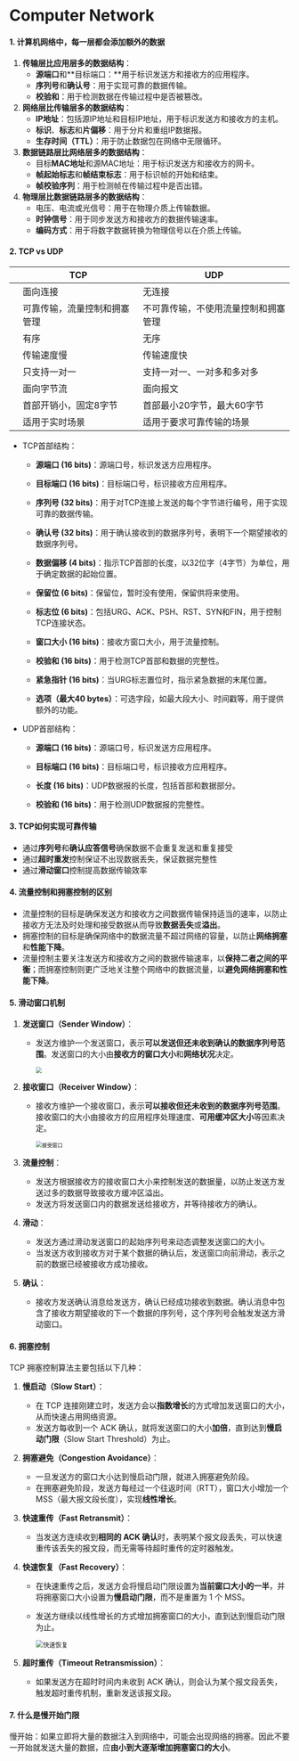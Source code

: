# Computer Network

#### 1. 计算机网络中，每一层都会添加额外的数据

1. **传输层比应用层多的数据结构**：
   - **源端口**和**目标端口：**用于标识发送方和接收方的应用程序。
   - **序列号**和**确认号**：用于实现可靠的数据传输。
   - **校验和**：用于检测数据在传输过程中是否被篡改。
2. **网络层比传输层多的数据结构**：
   - **IP地址**：包括源IP地址和目标IP地址，用于标识发送方和接收方的主机。
   - **标识**、**标志**和**片偏移**：用于分片和重组IP数据报。
   - **生存时间（TTL）**：用于防止数据包在网络中无限循环。
3. **数据链路层比网络层多的数据结构**：
   - 目标**MAC地址**和源MAC地址：用于标识发送方和接收方的网卡。
   - **帧起始标志**和**帧结束标志**：用于标识帧的开始和结束。
   - **帧校验序列**：用于检测帧在传输过程中是否出错。
4. **物理层比数据链路层多的数据结构**：
   - 电压、电流或光信号：用于在物理介质上传输数据。
   - **时钟信号**：用于同步发送方和接收方的数据传输速率。
   - **编码方式**：用于将数字数据转换为物理信号以在介质上传输。

#### 2. TCP vs UDP

|      | TCP                          | UDP                                  |
| ---- | ---------------------------- | ------------------------------------ |
|      | 面向连接                     | 无连接                               |
|      | 可靠传输，流量控制和拥塞管理 | 不可靠传输，不使用流量控制和拥塞管理 |
|      | 有序                         | 无序                                 |
|      | 传输速度慢                   | 传输速度快                           |
|      | 只支持一对一                 | 支持一对一、一对多和多对多           |
|      | 面向字节流                   | 面向报文                             |
|      | 首部开销小，固定8字节        | 首部最小20字节，最大60字节           |
|      | 适用于实时场景               | 适用于要求可靠传输的场景             |

- TCP首部结构：

  - **源端口 (16 bits)**：源端口号，标识发送方应用程序。

  - **目标端口 (16 bits)**：目标端口号，标识接收方应用程序。

  - **序列号 (32 bits)**：用于对TCP连接上发送的每个字节进行编号，用于实现可靠的数据传输。

  - **确认号 (32 bits)**：用于确认接收到的数据序列号，表明下一个期望接收的数据序列号。

  - **数据偏移 (4 bits)**：指示TCP首部的长度，以32位字（4字节）为单位，用于确定数据的起始位置。

  - **保留位 (6 bits)**：保留位，暂时没有使用，保留供将来使用。

  - **标志位 (6 bits)**：包括URG、ACK、PSH、RST、SYN和FIN，用于控制TCP连接状态。

  - **窗口大小 (16 bits)**：接收方窗口大小，用于流量控制。

  - **校验和 (16 bits)**：用于检测TCP首部和数据的完整性。

  - **紧急指针 (16 bits)**：当URG标志置位时，指示紧急数据的末尾位置。

  - **选项（最大40 bytes）**：可选字段，如最大段大小、时间戳等，用于提供额外的功能。

- UDP首部结构：

  - **源端口 (16 bits)**：源端口号，标识发送方应用程序。

  - **目标端口 (16 bits)**：目标端口号，标识接收方应用程序。

  - **长度 (16 bits)**：UDP数据报的长度，包括首部和数据部分。

  - **校验和 (16 bits)**：用于检测UDP数据报的完整性。

#### 3. TCP如何实现可靠传输

- 通过**序列号**和**确认应答信号**确保数据不会重复发送和重复接受
- 通过**超时重发**控制保证不出现数据丢失，保证数据完整性
- 通过**滑动窗口**控制提高数据传输效率

#### 4. 流量控制和拥塞控制的区别

- 流量控制的目标是确保发送方和接收方之间数据传输保持适当的速率，以防止接收方无法及时处理和接受数据从而导致**数据丢失**或**溢出**。
- 拥塞控制的目标是确保网络中的数据流量不超过网络的容量，以防止**网络拥塞**和**性能下降**。
- 流量控制主要关注发送方和接收方之间的数据传输速率，以**保持二者之间的平衡**；而拥塞控制则更广泛地关注整个网络中的数据流量，以**避免网络拥塞和性能下降**。

#### 5. 滑动窗口机制

1. **发送窗口（Sender Window）**：

   - 发送方维护一个发送窗口，表示**可以发送但还未收到确认的数据序列号范围**。发送窗口的大小由**接收方的窗口大小**和**网络状况**决定。

     <img src="/Users/chocolate/Documents/project/call4jobs/我的总结/发送窗口.png" style="zoom:67%;" />

2. **接收窗口（Receiver Window）**：

   - 接收方维护一个接收窗口，表示**可以接收但还未收到的数据序列号范围**。接收窗口的大小由接收方的应用程序处理速度、**可用缓冲区大小**等因素决定。

     <img src="/Users/chocolate/Documents/project/call4jobs/我的总结/接受窗口.png" alt="接受窗口" style="zoom:67%;" />

3. **流量控制**：

   - 发送方根据接收方的接收窗口大小来控制发送的数据量，以防止发送方发送过多的数据导致接收方缓冲区溢出。
   - 发送方将发送窗口内的数据发送给接收方，并等待接收方的确认。

4. **滑动**：

   - 发送方通过滑动发送窗口的起始序列号来动态调整发送窗口的大小。
   - 当发送方收到接收方对于某个数据的确认后，发送窗口向前滑动，表示之前的数据已经被接收方成功接收。

5. **确认**：

   - 接收方发送确认消息给发送方，确认已经成功接收到数据。确认消息中包含了接收方期望接收的下一个数据的序列号，这个序列号会触发发送方滑动窗口。

#### 6. 拥塞控制

TCP 拥塞控制算法主要包括以下几种：

1. **慢启动（Slow Start）**：

   - 在 TCP 连接刚建立时，发送方会以**指数增长**的方式增加发送窗口的大小，从而快速占用网络资源。
   - 发送方每收到一个 ACK 确认，就将发送窗口的大小**加倍**，直到达到**慢启动门限**（Slow Start Threshold）为止。

2. **拥塞避免（Congestion Avoidance）**：

   - 一旦发送方的窗口大小达到慢启动门限，就进入拥塞避免阶段。
   - 在拥塞避免阶段，发送方每经过一个往返时间（RTT），窗口大小增加一个 MSS（最大报文段长度），实现**线性增长**。

3. **快速重传（Fast Retransmit）**：

   - 当发送方连续收到**相同的 ACK 确认**时，表明某个报文段丢失，可以快速重传该丢失的报文段，而无需等待超时重传的定时器触发。

4. **快速恢复（Fast Recovery）**：

   - 在快速重传之后，发送方会将慢启动门限设置为**当前窗口大小的一半**，并将拥塞窗口大小设置为**慢启动门限**，而不是重置为 1 个 MSS。

   - 发送方继续以线性增长的方式增加拥塞窗口的大小，直到达到慢启动门限为止。

     <img src="/Users/chocolate/Documents/project/call4jobs/我的总结/快速恢复.jpeg" alt="快速恢复" style="zoom:80%;" />

5. **超时重传（Timeout Retransmission）**：

   - 如果发送方在超时时间内未收到 ACK 确认，则会认为某个报文段丢失，触发超时重传机制，重新发送该报文段。

#### 7. 什么是慢开始门限

慢开始：如果立即将大量的数据注入到网络中，可能会出现网络的拥塞。因此不要一开始就发送大量的数据，应**由小到大逐渐增加拥塞窗口的大小**。

